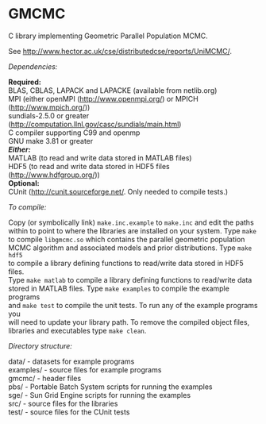 GMCMC
=====

C library implementing Geometric Parallel Population MCMC.  

See http://www.hector.ac.uk/cse/distributedcse/reports/UniMCMC/.  

*Dependencies:*  

**Required:**  
 BLAS, CBLAS, LAPACK and LAPACKE (available from netlib.org)  
 MPI (either openMPI (http://www.openmpi.org/) or MPICH (http://www.mpich.org/))  
 sundials-2.5.0 or greater (http://computation.llnl.gov/casc/sundials/main.html)  
 C compiler supporting C99 and openmp  
 GNU make 3.81 or greater  
 ***Either:***  
  MATLAB (to read and write data stored in MATLAB files)  
  HDF5 (to read and write data stored in HDF5 files (http://www.hdfgroup.org/))  
**Optional:**  
 CUnit (http://cunit.sourceforge.net/.  Only needed to compile tests.)  

*To compile:*  

Copy (or symbolically link) ```make.inc.example``` to ```make.inc``` and edit the paths  
within to point to where the libraries are installed on your system.  Type ```make```  
to compile ```libgmcmc.so``` which contains the parallel geometric population  
MCMC algorithm and associated models and prior distributions.  Type ```make hdf5```  
to compile a library defining functions to read/write data stored in HDF5 files.  
Type ```make matlab``` to compile a library defining functions to read/write data  
stored in MATLAB files.  Type ```make examples``` to compile the example programs  
and ```make test``` to compile the unit tests.  To run any of the example programs you  
will need to update your library path.  To remove the compiled object files,  
libraries and executables type ```make clean```.  

*Directory structure:*  

 data/     - datasets for example programs  
 examples/ - source files for example programs  
 gmcmc/    - header files  
 pbs/      - Portable Batch System scripts for running the examples  
 sge/      - Sun Grid Engine scripts for running the examples  
 src/      - source files for the libraries  
 test/     - source files for the CUnit tests  
